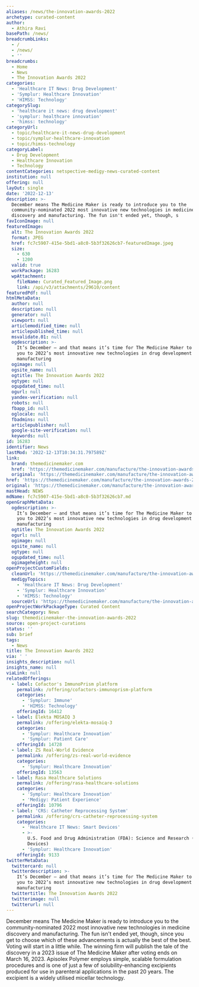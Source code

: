```yaml
---
aliases: /news/the-innovation-awards-2022
archetype: curated-content
author:
  - Athira Ravi
basePath: /news/
breadcrumbLinks:
  - /
  - /news/
  - ''
breadcrumbs:
  - Home
  - News
  - The Innovation Awards 2022
categories:
  - 'Healthcare IT News: Drug Development'
  - 'Symplur: Healthcare Innovation'
  - 'HIMSS: Technology'
categorySlug:
  - 'healthcare it news: drug development'
  - 'symplur: healthcare innovation'
  - 'himss: technology'
categoryUrl:
  - topic/healthcare-it-news-drug-development
  - topic/symplur-healthcare-innovation
  - topic/himss-technology
categoryLabel:
  - Drug Development
  - Healthcare Innovation
  - Technology
contentCategories: netspective-medigy-news-curated-content
institution: null
offering: null
layOut: single
date: '2022-12-13'
description: >-
  December means The Medicine Maker is ready to introduce you to the
  community-nominated 2022 most innovative new technologies in medicine
  discovery and manufacturing. The fun isn't ended yet, though, s
favIconImage: null
featuredImage:
  alt: The Innovation Awards 2022
  format: JPEG
  href: fc7c5907-415e-5bd1-a8c0-5b3f32626cb7-featuredImage.jpeg
  size:
    - 630
    - 1200
  valid: true
  workPackage: 16283
  wpAttachment:
    fileName: Curated_Featured_Image.png
    link: /api/v3/attachments/29610/content
featuredPdf: null
htmlMetaData:
  author: null
  description: null
  generator: null
  viewport: null
  articlemodified_time: null
  articlepublished_time: null
  msvalidate.01: null
  ogdescription: >-
    It’s December – and that means it’s time for The Medicine Maker to welcome
    you to 2022’s most innovative new technologies in drug development and
    manufacturing
  ogimage: null
  ogsite_name: null
  ogtitle: The Innovation Awards 2022
  ogtype: null
  ogupdated_time: null
  ogurl: null
  yandex-verification: null
  robots: null
  fbapp_id: null
  oglocale: null
  fbadmins: null
  articlepublisher: null
  google-site-verification: null
  keywords: null
id: 16283
identifier: News
lastMod: '2022-12-13T10:34:31.797589Z'
link:
  brand: themedicinemaker.com
  href: 'https://themedicinemaker.com/manufacture/the-innovation-awards-2022'
  original: 'https://themedicinemaker.com/manufacture/the-innovation-awards-2022'
href: 'https://themedicinemaker.com/manufacture/the-innovation-awards-2022'
original: 'https://themedicinemaker.com/manufacture/the-innovation-awards-2022'
mastHead: NEWS
mdName: fc7c5907-415e-5bd1-a8c0-5b3f32626cb7.md
openGraphMetaData:
  ogdescription: >-
    It’s December – and that means it’s time for The Medicine Maker to welcome
    you to 2022’s most innovative new technologies in drug development and
    manufacturing
  ogtitle: The Innovation Awards 2022
  ogurl: null
  ogimage: null
  ogsite_name: null
  ogtype: null
  ogupdated_time: null
  ogimageheight: null
openProjectCustomFields:
  cleanUrl: 'https://themedicinemaker.com/manufacture/the-innovation-awards-2022'
  medigyTopics:
    - 'Healthcare IT News: Drug Development'
    - 'Symplur: Healthcare Innovation'
    - 'HIMSS: Technology'
  sourceUrl: 'https://themedicinemaker.com/manufacture/the-innovation-awards-2022'
openProjectWorkPackageType: Curated Content
searchCategory: News
slug: themedicinemaker-the-innovation-awards-2022
source: open-project-curations
status: ''
sub: brief
tags:
  - News
title: The Innovation Awards 2022
via: ' '
insights_description: null
insights_name: null
viaLink: null
relatedOfferings:
  - label: Cofactor's ImmunoPrism platform
    permalink: /offering/cofactors-immunoprism-platform
    categories:
      - 'Symplur: Immune'
      - 'HIMSS: Technology'
    offeringId: 16412
  - label: Elekta MOSAIQ 3
    permalink: /offering/elekta-mosaiq-3
    categories:
      - 'Symplur: Healthcare Innovation'
      - 'Symplur: Patient Care'
    offeringId: 14728
  - label: ZS Real-World Evidence
    permalink: /offering/zs-real-world-evidence
    categories:
      - 'Symplur: Healthcare Innovation'
    offeringId: 13563
  - label: Rasa Healthcare Solutions
    permalink: /offering/rasa-healthcare-solutions
    categories:
      - 'Symplur: Healthcare Innovation'
      - 'Medigy: Patient Experience'
    offeringId: 10796
  - label: 'CRS: Catheter Reprocessing System'
    permalink: /offering/crs-catheter-reprocessing-system
    categories:
      - 'Healthcare IT News: Smart Devices'
      - >-
        U.S. Food and Drug Administration (FDA): Science and Research (Medical
        Devices)
      - 'Symplur: Healthcare Innovation'
    offeringId: 9133
twitterMetaData:
  twittercard: null
  twitterdescription: >-
    It’s December – and that means it’s time for The Medicine Maker to welcome
    you to 2022’s most innovative new technologies in drug development and
    manufacturing
  twittertitle: The Innovation Awards 2022
  twitterimage: null
  twitterurl: null
---
```

<p>December means The Medicine Maker is ready to introduce you to the community-nominated 2022 most innovative new technologies in medicine discovery and manufacturing. The fun isn't ended yet, though, since you get to choose which of these advancements is actually the best of the best. Voting will start in a little while. The winning firm will publish the tale of the discovery in a 2023 issue of The Medicine Maker after voting ends on March 16, 2023. Apisolex Polymer employs simple, scalable formulation procedures and is one of just a few of solubility-enhancing excipients produced for use in parenteral applications in the past 20 years. The excipient is a widely utilised micellar technology.</p>
